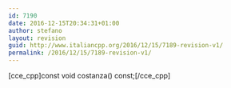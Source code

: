 ```yaml
---
id: 7190
date: 2016-12-15T20:34:31+01:00
author: stefano
layout: revision
guid: http://www.italiancpp.org/2016/12/15/7189-revision-v1/
permalink: /2016/12/15/7189-revision-v1/
---
```

[cce\_cpp]const void costanza() const;[/cce\_cpp]